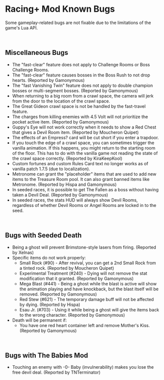 # Racing+ Mod Known Bugs

<!-- markdownlint-disable MD033 -->

Some gameplay-related bugs are not fixable due to the limitations of the game's Lua API.

<br>

## Miscellaneous Bugs

- The "fast-clear" feature does not apply to Challenge Rooms or Boss Challenge Rooms.
- The "fast-clear" feature causes bosses in the Boss Rush to not drop hearts. (Reported by Gamonymous)
- The "fast Vanishing Twin" feature does not apply to double champion bosses or multi-segment bosses. (Reported by Gamonymous)
- When returning to a big room from a crawl space, the camera will jerk from the door to the location of the crawl space.
- The Great Gideon crawl space is not be handled by the fast-travel feature.
- The charges from killing enemies with 4.5 Volt will not prioritize the pocket active item. (Reported by Gamonymous)
- Guppy's Eye will not work correctly when it needs to show a Red Chest that gives a Devil Room item. (Reported by Moucheron Quipet)
- The effects of an Empress? card will be cut short if you enter a trapdoor.
- If you touch the edge of a crawl space, you can sometimes trigger the vanilla animation. If this happens, you might return to the starting room of the floor. This has to do with the vanilla game not reading the state of the crawl space correctly. (Reported by KiraKeepKool)
- Custom fortunes and custom Rules Card text no longer works as of vanilla patch 1.7.5 (due to localization).
- Metronome can grant the "placeholder" items that are used to add new items to the Treasure Room pool. It can also grant banned items like Metronome. (Reported by Hispa and Gamonymous)
- In seeded races, it is possible to get The Fallen as a boss without having taken a Devil Deal. (Reported by Gamonymous)
- In seeded races, the stats HUD will always show Devil Rooms, regardless of whether Devil Rooms or Angel Rooms are locked in to the seed.

<br>

## Bugs with Seeded Death

- Being a ghost will prevent Brimstone-style lasers from firing. (Reported by Xelnas)
- Specific items do not work properly:
  - Small Rock (#90) - After revival, you can get a 2nd Small Rock from a tinted rock. (Reported by Moucheron Quipet)
  - Experimental Treatment (#240) - Dying will not remove the stat modification that it granted. (Reported by Gamonymous)
  - Mega Blast (#441) - Being a ghost while the blast is active will show the animation playing and have knockback, but the blast itself will be removed. (Reported by Gamonymous)
  - Red Stew (#621) - The temporary damage buff will not be affected by dying. (Reported by Hispa)
  - Esau Jr. (#703) - Using it while being a ghost will give the items back to the wrong character. (Reported by Gamonymous)
- Death will be permanent if:
  - You have one red heart container left and remove Mother's Kiss. (Reported by Gamonymous)

<br>

## Bugs with The Babies Mod

- Touching an enemy with -0- Baby (invulnerability) makes you lose the free devil deal. (Reported by TNTerminator)

<br>
